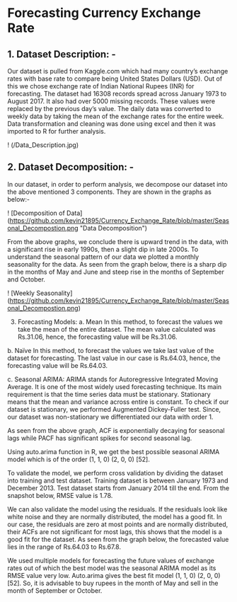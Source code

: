 # Forecasting Currency Exchange Rate 
## 1.	Dataset Description: - 

Our dataset is pulled from Kaggle.com which had many country’s exchange rates with base rate to compare being United States Dollars (USD). Out of this we chose exchange rate of Indian National Rupees (INR) for forecasting. The dataset had 16308 records spread across January 1973 to August 2017. It also had over 5000 missing records. These values were replaced by the previous day’s value. The daily data was converted to weekly data by taking the mean of the exchange rates for the entire week. Data transformation and cleaning was done using excel and then it was imported to R for further analysis.

! (/Data_Description.jpg)

 
## 2.	Dataset Decomposition: -

In our dataset, in order to perform analysis, we decompose our dataset into the above mentioned 3 components. They are shown in the graphs as below:-

 ! [Decomposition of Data] (https://github.com/kevin21895/Currency_Exchange_Rate/blob/master/Seasonal_Decompostion.png "Data Decomposition")
 
From the above graphs, we conclude there is upward trend in the data, with a significant rise in early 1990s, then a slight dip in late 2000s. To understand the seasonal pattern of our data we plotted a monthly seasonality for the data. As seen from the graph below, there is a sharp dip in the months of May and June and steep rise in the months of September and October.

! [Weekly Seasonality] (https://github.com/kevin21895/Currency_Exchange_Rate/blob/master/Seasonal_Decompostion.png)

 
3.	Forecasting Models:
a. Mean 
In this method, to forecast the values we take the mean of the entire dataset. The mean value calculated was Rs.31.06, hence, the forecasting value will be Rs.31.06. 

b. Naïve 
In this method, to forecast the values we take last value of the dataset for forecasting. The last value in our case is Rs.64.03, hence, the forecasting value will be Rs.64.03. 

 




c. Seasonal ARIMA:
ARIMA stands for Autoregressive Integrated Moving Average. It is one of the most widely used forecasting technique. Its main requirement is that the time series data must be stationary. Stationary means that the mean and variance across entire is constant. To check if our dataset is stationary, we performed Augmented Dickey-Fuller test. Since, our dataset was non-stationary we differentiated our data with order 1.
 

As seen from the above graph, ACF is exponentially decaying for seasonal lags while PACF has significant spikes for second seasonal lag. 

Using auto.arima function in R, we get the best possible seasonal ARIMA model which is of the order (1, 1, 0) (2, 0, 0) [52].

 

To validate the model, we perform cross validation by dividing the dataset into training and test dataset. Training dataset is between January 1973 and December 2013. Test dataset starts from January 2014 till the end. From the snapshot below, RMSE value is 1.78.

 

 
We can also validate the model using the residuals. If the residuals look like white noise and they are normally distributed, the model has a good fit. In our case, the residuals are zero at most points and are normally distributed, their ACFs are not significant for most lags, this shows that the model is a good fit for the dataset. As seen from the graph below, the forecasted value lies in the range of Rs.64.03 to Rs.67.8.
 
We used multiple models for forecasting the future values of exchange rates out of which the best model was the seasonal ARIMA model as its RMSE value very low. Auto.arima gives the best fit model (1, 1, 0) (2, 0, 0) [52]. So, it is advisable to buy rupees in the month of May and sell in the month of September or October.
